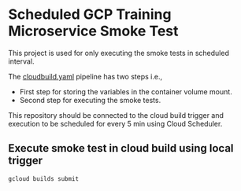 # Scheduled GCP Training Microservice Smoke Test
This project is used for only executing the smoke tests in scheduled interval.

The [cloudbuild.yaml](cloudbuild.yaml) pipeline has two steps i.e.,
* First step for storing the variables in the container volume mount.
* Second step for executing the smoke tests.

This repository should be connected to the cloud build trigger and execution to be scheduled for every 5 min using Cloud Scheduler.

## Execute smoke test in cloud build using local trigger
```bash
gcloud builds submit
```